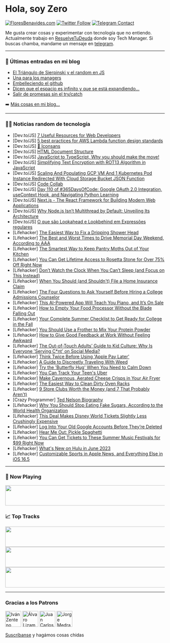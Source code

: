 # Hola, soy Zero

[![FloresBenavides.com](https://img.shields.io/website?down_message=oops&label=MiBlog&style=for-the-badge&up_message=online&url=https%3A%2F%2Ffloresbenavides.com)](https://floresbenavides.com) [![Twitter Follow](https://img.shields.io/twitter/follow/ZeroDragon?color=%231DA1F2&label=Follow&logo=twitter&logoColor=ffffff&style=for-the-badge)](https://twitter.com/zerodragon) [![Telegram Contact](https://img.shields.io/badge/escr%C3%ADbeme-ZeroDragon-%2326A5E4?style=for-the-badge&logo=telegram)](https://t.me/zerodragon)

Me gusta crear cosas y experimentar con tecnología que no entiendo.
Actualmente trabajo en [ResuelveTuDeuda](http://github.com/resuelve) donde soy Tech Manager.
Si buscas chamba, mandame un mensaje en [telegram](https://t.me/zerodragon).

---

### 📕 Últimas entradas en mi blog
<!-- BLOG-POST-LIST:START -->
- [El Triángulo de Sierpinski y el random en JS](https://floresbenavides.com/el-triangulo-de-sierpinski-y-el-random-en-js/)
- [Una para los managers](https://floresbenavides.com/una-para-los-managers/)
- [Embelleciendo el github](https://floresbenavides.com/embelleciendo-el-github/)
- [Dicen que el espacio es infinito y que se está expandiendo…](https://floresbenavides.com/dicen-que-el-espacio-es-infinito-y-que-se-esta-expandiendo/)
- [Salir de promesas sin el try/catch](https://floresbenavides.com/salir-de-promesas-sin-el-try-catch/)
<!-- BLOG-POST-LIST:END -->

➡️ [Más cosas en mi blog...](https://floresbenavides.com)

---

### 👨‍💻 Noticias random de tecnología
<!-- TECH-POSTS:START -->
- [Dev.to/JS] [7 Useful Resources for Web Developers](https://dev.to/devland/7-useful-resources-for-web-developers-379d)
- [Dev.to/JS] [5 best practices for AWS Lambda function design standards](https://dev.to/harithzainudin/5-best-practices-for-aws-lambda-function-design-standards-1564)
- [Dev.to/JS] [🎉 Iconsans](https://dev.to/fpaghar/iconsans-16b8)
- [Dev.to/JS] [HTML Document Structure](https://dev.to/laksidesvibe/html-document-structure-l7n)
- [Dev.to/JS] [JavaScript to TypeScript, Why you should make the move!](https://dev.to/mehdiraash/javascript-to-typescript-why-you-should-make-the-move-1hcf)
- [Dev.to/JS] [Simplifying Text Encryption with ROT13 Algorithm in JavaScript](https://dev.to/muhmmadawd/simplifying-text-encryption-with-rot13-algorithm-in-javascript-2am2)
- [Dev.to/JS] [Scaling And Populating GCP VM And 1 Kubernetes Pod Instance Redirected With Cloud Storage Bucket JSON Function](https://dev.to/kcdchennai/scaling-and-populating-gcp-vm-and-1-kubernetes-pod-instance-redirected-with-cloud-storage-bucket-json-function-2loa)
- [Dev.to/JS] [Code Collab](https://dev.to/harshilshah99/code-collab-3log)
- [Dev.to/JS] [Day 110 of #365DaysOfCode: Google OAuth 2.0 Integration, useContext Hook, and Navigating Python Learning](https://dev.to/arashjangali/day-110-of-365daysofcode-google-oauth-20-integration-usecontext-hook-and-navigating-python-learning-14e2)
- [Dev.to/JS] [Next.js - The React Framework for Building Modern Web Applications](https://dev.to/victorleungtw/nextjs-the-react-framework-for-building-modern-web-applications-1i2o)
- [Dev.to/JS] [Why Node.js Isn’t Multithread by Default: Unveiling Its Architecture](https://dev.to/utsabutsho/why-nodejs-isnt-multithread-by-default-unveiling-its-architecture-5ge2)
- [Dev.to/JS] [O que são Lookahead e Lookbehind em Expressões regulares](https://dev.to/lucasm4sco/o-que-sao-lookahead-e-lookbehind-em-expressoes-regulares-32h7)
- [Lifehacker] [The Easiest Way to Fix a Dripping Shower Head](https://lifehacker.com/the-easiest-way-to-fix-a-dripping-shower-head-1850448423)
- [Lifehacker] [The Best and Worst Times to Drive Memorial Day Weekend, According to AAA](https://lifehacker.com/the-best-and-worst-times-to-drive-memorial-day-weekend-1850448426)
- [Lifehacker] [The Smartest Way to Keep Pantry Moths Out of Your Kitchen](https://lifehacker.com/the-smartest-way-to-keep-pantry-moths-out-of-your-kitch-1850448442)
- [Lifehacker] [You Can Get Lifetime Access to Rosetta Stone for Over 75% Off Right Now](https://lifehacker.com/you-can-get-lifetime-access-to-rosetta-stone-for-over-7-1850451918)
- [Lifehacker] [Don’t Watch the Clock When You Can’t Sleep &lpar;and Focus on This Instead&rpar;](https://lifehacker.com/don-t-watch-the-clock-when-you-can-t-sleep-and-focus-o-1850456412)
- [Lifehacker] [When You Should &lpar;and Shouldn&#39;t&rpar; File a Home Insurance Claim](https://lifehacker.com/when-you-should-and-shouldnt-file-a-home-insurance-cl-1850455645)
- [Lifehacker] [The Four Questions to Ask Yourself Before Hiring a College Admissions Counselor](https://lifehacker.com/the-four-questions-to-ask-yourself-before-hiring-a-coll-1850455745)
- [Lifehacker] [This AI-Powered App Will Teach You Piano, and It’s On Sale](https://lifehacker.com/this-ai-powered-app-will-teach-you-piano-and-it-s-on-s-1850451892)
- [Lifehacker] [How to Empty Your Food Processor Without the Blade Falling Out](https://lifehacker.com/how-to-empty-your-food-processor-without-the-blade-fall-1850455661)
- [Lifehacker] [Your Complete Summer Checklist to Get Ready for College in the Fall](https://lifehacker.com/your-complete-summer-checklist-to-get-ready-for-college-1850455373)
- [Lifehacker] [You Should Use a Frother to Mix Your Protein Powder](https://lifehacker.com/you-should-use-a-frother-to-mix-your-protein-powder-1850455135)
- [Lifehacker] [How to Give Good Feedback at Work Without Feeling Awkward](https://lifehacker.com/how-to-give-good-feedback-at-work-without-feeling-awkwa-1850454133)
- [Lifehacker] [The Out-of-Touch Adults’ Guide to Kid Culture: Why Is Everyone &#39;Serving C*nt&#39; on Social Media?](https://lifehacker.com/the-out-of-touch-adults-guide-to-kid-culture-why-is-e-1850452383)
- [Lifehacker] [Think Twice Before Using &#39;Apple Pay Later&#39;](https://lifehacker.com/think-twice-before-using-apple-pay-later-1850454637)
- [Lifehacker] [A Guide to Discreetly Traveling With Weed](https://lifehacker.com/a-guide-to-discreetly-traveling-with-weed-1850432640)
- [Lifehacker] [Try the &#39;Butterfly Hug&#39; When You Need to Calm Down](https://lifehacker.com/try-the-butterfly-hug-when-you-need-to-calm-down-1850453309)
- [Lifehacker] [You Can Track Your Teen&#39;s Uber](https://lifehacker.com/you-can-track-your-teens-uber-1850451886)
- [Lifehacker] [Make Cavernous, Aerated Cheese Crisps in Your Air Fryer](https://lifehacker.com/make-cavernous-aerated-cheese-crisps-in-your-air-fryer-1850452037)
- [Lifehacker] [The Easiest Way to Clean Dirty Oven Racks](https://lifehacker.com/the-easiest-way-to-clean-dirty-oven-racks-1850453546)
- [Lifehacker] [9 Store Clubs Worth the Money &lpar;and 7 That Probably Aren&#39;t&rpar;](https://lifehacker.com/9-store-clubs-worth-the-money-and-7-that-probably-aren-1850450868)
- [Crazy Programmer] [Ted Nelson Biography](https://www.thecrazyprogrammer.com/2023/05/ted-nelson-biography.html)
- [Lifehacker] [Why You Should Stop Eating Fake Sugars, According to the World Health Organization](https://lifehacker.com/why-you-should-stop-eating-fake-sugars-according-to-th-1850451753)
- [Lifehacker] [This Deal Makes Disney World Tickets Slightly Less Crushingly Expensive](https://lifehacker.com/this-deal-makes-disney-world-tickets-slightly-less-crus-1850451413)
- [Lifehacker] [Log Into Your Old Google Accounts Before They’re Deleted](https://lifehacker.com/log-into-your-old-google-accounts-before-they-re-delete-1850450404)
- [Lifehacker] [Hear Me Out: Pickle Spaghetti](https://lifehacker.com/hear-me-out-pickle-spaghetti-1850451245)
- [Lifehacker] [You Can Get Tickets to These Summer Music Festivals for $99 Right Now](https://lifehacker.com/you-can-get-tickets-to-these-summer-music-festivals-for-1850450823)
- [Lifehacker] [What&#39;s New on Hulu in June 2023](https://lifehacker.com/whats-new-on-hulu-in-june-2023-1850450843)
- [Lifehacker] [Customizable Sports in Apple News, and Everything Else in iOS 16.5](https://lifehacker.com/customizable-sports-in-apple-news-and-everything-else-1850450440)<!-- TECH-POSTS:END -->

---

### 🎵 Now Playing
<a href="https://spotify-now-playing-dun.vercel.app/now-playing?open"><img src="https://spotify-now-playing-dun.vercel.app/now-playing" width="540" height="64"></a>

### 📈 Top Tracks
<a href="https://spotify-now-playing-dun.vercel.app/top-tracks?i=1&open"><img src="https://spotify-now-playing-dun.vercel.app/top-tracks?i=1" width="540" height="64"></a>
<a href="https://spotify-now-playing-dun.vercel.app/top-tracks?i=2&open"><img src="https://spotify-now-playing-dun.vercel.app/top-tracks?i=2" width="540" height="64"></a>
<a href="https://spotify-now-playing-dun.vercel.app/top-tracks?i=3&open"><img src="https://spotify-now-playing-dun.vercel.app/top-tracks?i=3" width="540" height="64"></a>

---

### Gracias a los Patrons
[<img src="https://avatars.githubusercontent.com/u/243380?v=4" alt="Iván Zenteno" width="50px">](https://github.com/k001) [<img src="https://avatars.githubusercontent.com/u/19955639?v=4" alt="Álvaro Lizama" width="50px">](https://github.com/alvarolizama) [<img src="https://avatars.githubusercontent.com/u/2718753?v=4" alt="Juan Carlos Ruiz" width="50px">](https://github.com/JuanCrg90) [<img src="https://avatars.githubusercontent.com/u/37025?v=4" alt="Jorge Medrano" width="50px">](https://github.com/h1pp1e) 

[Suscríbanse](https://www.patreon.com/zerodragon) y hagámos cosas chidas
